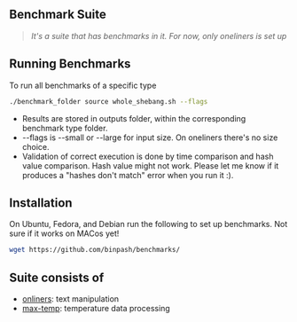 ## Benchmark Suite

> _It's a suite that has benchmarks in it. For now, only oneliners is set up_

## Running Benchmarks

To run all benchmarks of a specific type

```sh
./benchmark_folder source whole_shebang.sh --flags
```
* Results are stored in outputs folder, within the corresponding benchmark type folder.
* --flags is --small or --large for input size. On oneliners there's no size choice.
* Validation of correct execution is done by time comparison and hash value comparison. Hash value might not work. Please let me know if it produces a "hashes don't match" error when you run it :). 

## Installation

On Ubuntu, Fedora, and Debian run the following to set up benchmarks. Not sure if it works on MACos yet!

```sh
wget https://github.com/binpash/benchmarks/
```


## Suite consists of

* [onliners](./oneliners): text manipulation
* [max-temp](./max-temp): temperature data processing

